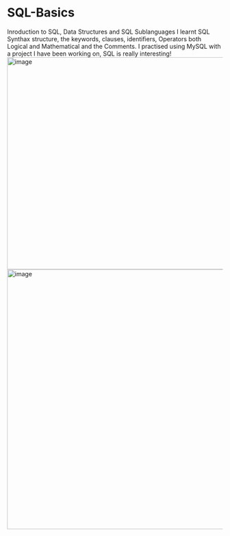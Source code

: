 # SQL-Basics
Inroduction to SQL, Data Structures and SQL Sublanguages
I learnt SQL Synthax structure, the keywords, clauses, identifiers, Operators both Logical and Mathematical and the Comments.
I practised using MySQL with a project I have been working on, SQL is really interesting!
<img width="704" height="494" alt="image" src="https://github.com/user-attachments/assets/d8c9a2f0-5434-422b-b661-64de47dabbc0" />
<img width="752" height="605" alt="image" src="https://github.com/user-attachments/assets/e3baa5ad-491c-4987-817d-47eb0ceb90d5" />
